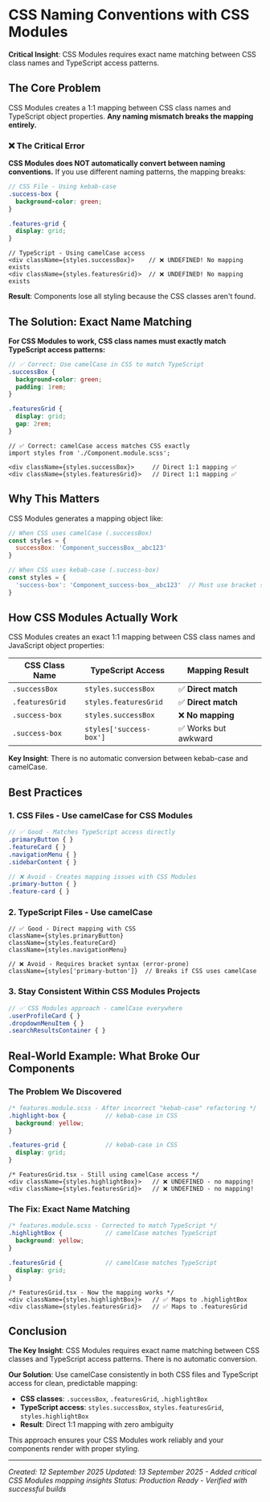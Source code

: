 # CSS Naming Conventions with CSS Modules

**Critical Insight**: CSS Modules requires exact name matching between CSS class names and TypeScript access patterns.

## The Core Problem

CSS Modules creates a 1:1 mapping between CSS class names and TypeScript object properties. **Any naming mismatch breaks the mapping entirely.**

### ❌ The Critical Error

**CSS Modules does NOT automatically convert between naming conventions.** If you use different naming patterns, the mapping breaks:

```scss
// CSS File - Using kebab-case
.success-box {
  background-color: green;
}

.features-grid {
  display: grid;
}
```

```tsx
// TypeScript - Using camelCase access
<div className={styles.successBox}>    // ❌ UNDEFINED! No mapping exists
<div className={styles.featuresGrid}>  // ❌ UNDEFINED! No mapping exists
```

**Result**: Components lose all styling because the CSS classes aren't found.

## The Solution: Exact Name Matching

**For CSS Modules to work, CSS class names must exactly match TypeScript access patterns:**

```scss
// ✅ Correct: Use camelCase in CSS to match TypeScript
.successBox {
  background-color: green;
  padding: 1rem;
}

.featuresGrid {
  display: grid;
  gap: 2rem;
}
```

```tsx
// ✅ Correct: camelCase access matches CSS exactly
import styles from './Component.module.scss';

<div className={styles.successBox}>     // Direct 1:1 mapping ✅
<div className={styles.featuresGrid}>   // Direct 1:1 mapping ✅
```

## Why This Matters

CSS Modules generates a mapping object like:
```js
// When CSS uses camelCase (.successBox)
const styles = {
  successBox: 'Component_successBox__abc123'
}

// When CSS uses kebab-case (.success-box)
const styles = {
  'success-box': 'Component_success-box__abc123'  // Must use bracket syntax!
}
```

## How CSS Modules Actually Work

CSS Modules creates an exact 1:1 mapping between CSS class names and JavaScript object properties:

| CSS Class Name | TypeScript Access | Mapping Result |
|---------------|-------------------|----------------|
| `.successBox` | `styles.successBox` | ✅ **Direct match** |
| `.featuresGrid` | `styles.featuresGrid` | ✅ **Direct match** |
| `.success-box` | `styles.successBox` | ❌ **No mapping** |
| `.success-box` | `styles['success-box']` | ✅ Works but awkward |

**Key Insight**: There is no automatic conversion between kebab-case and camelCase.

## Best Practices

### 1. CSS Files - Use camelCase for CSS Modules
```scss
// ✅ Good - Matches TypeScript access directly
.primaryButton { }
.featureCard { }
.navigationMenu { }
.sidebarContent { }

// ❌ Avoid - Creates mapping issues with CSS Modules
.primary-button { }
.feature-card { }
```

### 2. TypeScript Files - Use camelCase
```tsx
// ✅ Good - Direct mapping with CSS
className={styles.primaryButton}
className={styles.featureCard}
className={styles.navigationMenu}

// ❌ Avoid - Requires bracket syntax (error-prone)
className={styles['primary-button']}  // Breaks if CSS uses camelCase
```

### 3. Stay Consistent Within CSS Modules Projects
```scss
// ✅ CSS Modules approach - camelCase everywhere
.userProfileCard { }
.dropdownMenuItem { }
.searchResultsContainer { }
```

## Real-World Example: What Broke Our Components

### The Problem We Discovered
```scss
/* features.module.scss - After incorrect "kebab-case" refactoring */
.highlight-box {           // kebab-case in CSS
  background: yellow;
}

.features-grid {           // kebab-case in CSS
  display: grid;
}
```

```tsx
/* FeaturesGrid.tsx - Still using camelCase access */
<div className={styles.highlightBox}>   // ❌ UNDEFINED - no mapping!
<div className={styles.featuresGrid}>   // ❌ UNDEFINED - no mapping!
```

### The Fix: Exact Name Matching
```scss
/* features.module.scss - Corrected to match TypeScript */
.highlightBox {            // camelCase matches TypeScript
  background: yellow;
}

.featuresGrid {            // camelCase matches TypeScript
  display: grid;
}
```

```tsx
/* FeaturesGrid.tsx - Now the mapping works */
<div className={styles.highlightBox}>   // ✅ Maps to .highlightBox
<div className={styles.featuresGrid}>   // ✅ Maps to .featuresGrid
```

## Conclusion

**The Key Insight**: CSS Modules requires exact name matching between CSS classes and TypeScript access patterns. There is no automatic conversion.

**Our Solution**: Use camelCase consistently in both CSS files and TypeScript access for clean, predictable mapping:

- **CSS classes**: `.successBox`, `.featuresGrid`, `.highlightBox`
- **TypeScript access**: `styles.successBox`, `styles.featuresGrid`, `styles.highlightBox`
- **Result**: Direct 1:1 mapping with zero ambiguity

This approach ensures your CSS Modules work reliably and your components render with proper styling.

---

*Created: 12 September 2025*
*Updated: 13 September 2025 - Added critical CSS Modules mapping insights*
*Status: Production Ready - Verified with successful builds*
